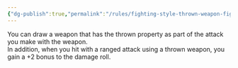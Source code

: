 ```yaml
---
{"dg-publish":true,"permalink":"/rules/fighting-style-thrown-weapon-fighting/"}
---
```


You can draw a weapon that has the thrown property as part of the attack you make with the weapon.  
In addition, when you hit with a ranged attack using a thrown weapon, you gain a +2 bonus to the damage roll.
